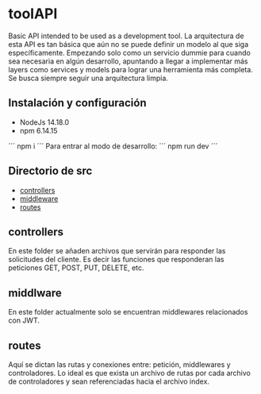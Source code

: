 # toolAPI
Basic API intended to be used as a development tool.
La arquitectura de esta API es tan básica que aún no se puede definir un modelo al que siga específicamente. Empezando solo como un servicio dummie para cuando sea necesaria en algún desarrollo, apuntando a llegar a implementar más layers como services y models
para lograr una herramienta más completa. Se busca siempre seguir una arquitectura limpia.
## Instalación y configuración
* NodeJs 14.18.0
* npm 6.14.15

´´´
npm i
´´´
Para entrar al modo de desarrollo:
´´´
npm run dev
´´´
## Directorio de src
- [controllers](#id1)
- [middleware](#id2)
- [routes](#id3)
## controllers <a name="id1"></a>
En este folder se añaden archivos que servirán para responder las solicitudes del cliente. Es decir las funciones que responderan las
peticiones GET, POST, PUT, DELETE, etc. 
## middlware <a name="id2"></a>
En este folder actualmente solo se encuentran middlewares relacionados con JWT.

## routes <a name="id3"></a>
Aquí se dictan las rutas y conexiones entre: petición, middlewares y controladores. Lo ideal es que exista un archivo de rutas por cada archivo de controladores y sean referenciadas hacia el archivo index.